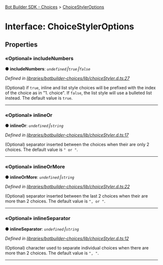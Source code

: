 [Bot Builder SDK - Choices](../README.md) > [ChoiceStylerOptions](../interfaces/botbuilder_choices.choicestyleroptions.md)



# Interface: ChoiceStylerOptions


## Properties
<a id="includenumbers"></a>

### «Optional» includeNumbers

**●  includeNumbers**:  *`undefined`⎮`true`⎮`false`* 

*Defined in [libraries/botbuilder-choices/lib/choiceStyler.d.ts:27](https://github.com/Microsoft/botbuilder-js/blob/a28edbb/libraries/botbuilder-choices/lib/choiceStyler.d.ts#L27)*



(Optional) if `true`, inline and list style choices will be prefixed with the index of the choice as in "1\. choice". If `false`, the list style will use a bulleted list instead. The default value is `true`.




___

<a id="inlineor"></a>

### «Optional» inlineOr

**●  inlineOr**:  *`undefined`⎮`string`* 

*Defined in [libraries/botbuilder-choices/lib/choiceStyler.d.ts:17](https://github.com/Microsoft/botbuilder-js/blob/a28edbb/libraries/botbuilder-choices/lib/choiceStyler.d.ts#L17)*



(Optional) separator inserted between the choices when their are only 2 choices. The default value is `" or "`.




___

<a id="inlineormore"></a>

### «Optional» inlineOrMore

**●  inlineOrMore**:  *`undefined`⎮`string`* 

*Defined in [libraries/botbuilder-choices/lib/choiceStyler.d.ts:22](https://github.com/Microsoft/botbuilder-js/blob/a28edbb/libraries/botbuilder-choices/lib/choiceStyler.d.ts#L22)*



(Optional) separator inserted between the last 2 choices when their are more than 2 choices. The default value is `", or "`.




___

<a id="inlineseparator"></a>

### «Optional» inlineSeparator

**●  inlineSeparator**:  *`undefined`⎮`string`* 

*Defined in [libraries/botbuilder-choices/lib/choiceStyler.d.ts:12](https://github.com/Microsoft/botbuilder-js/blob/a28edbb/libraries/botbuilder-choices/lib/choiceStyler.d.ts#L12)*



(Optional) character used to separate individual choices when there are more than 2 choices. The default value is `", "`.




___


